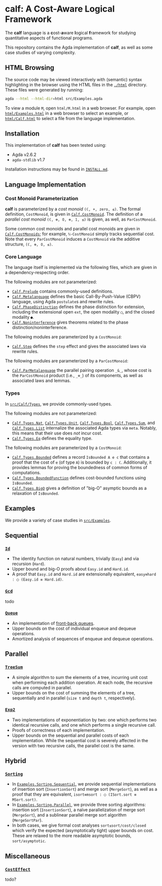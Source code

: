 # **calf**: A Cost-Aware Logical Framework

The **calf** language is a **c**ost-**a**ware **l**ogical **f**ramework for studying quantitative aspects of functional programs.

This repository contains the Agda implementation of **calf**, as well as some case studies of varying complexity.

## HTML Browsing

The source code may be viewed interactively with (semantic) syntax highlighting in the browser using the HTML files in the [`./html`](./html) directory.
These files were generated by running:
```sh
agda --html --html-dir=html src/Examples.agda
```

To view a module `M`, open `html/M.html` in a web browser.
For example, open [`html/Examples.html`](./html/Examples.html) in a web browser to select an example, or [`html/Calf.html`](./html/Calf.html) to select a file from the language implementation.

## Installation

This implementation of **calf** has been tested using:
- Agda v2.6.2
- `agda-stdlib` v1.7

Installation instructions may be found in [`INSTALL.md`](./INSTALL.md).

## Language Implementation

### Cost Monoid Parameterization

**calf** is parameterized by a *cost monoid* `(ℂ, +, zero, ≤)`.
The formal definition, `CostMonoid`, is given in [`Calf.CostMonoid`](./src/Calf/CostMonoid.agda).
The definition of a *parallel cost monoid* `(ℂ, ⊕, 𝟘, ⊗, 𝟙, ≤)` is given, as well, as `ParCostMonoid`.

Some common cost monoids and parallel cost monoids are given in [`Calf.CostMonoids`](./src/Calf/CostMonoids.agda); for example, `ℕ-CostMonoid` simply tracks sequential cost.
Note that every `ParCostMonoid` induces a `CostMonoid` via the additive structure, `(ℂ, ⊕, 𝟘, ≤)`.

### Core Language

The language itself is implemented via the following files, which are given in a dependency-respecting order.

The following modules are not parameterized:
- [`Calf.Prelude`](./src/Calf/Prelude.agda) contains commonly-used definitions.
- [`Calf.Metalanguage`](./src/Calf/Metalanguage.agda) defines the basic Call-By-Push-Value (CBPV) language, using Agda `postulate`s and rewrite rules.
- [`Calf.PhaseDistinction`](./src/Calf/PhaseDistinction.agda) defines the phase distinction for extension, including the extensional open `ext`, the open modality `◯`, and the closed modality `●`.
- [`Calf.Noninterference`](./src/Calf/Noninterference.agda) gives theorems related to the phase distinction/noninterference.

The following modules are parameterized by a `CostMonoid`:
- [`Calf.Step`](./src/Calf/Step.agda) defines the `step` effect and gives the associated laws via rewrite rules.

The following modules are parameterized by a `ParCostMonoid`:
- [`Calf.ParMetalanguage`](./src/Calf/ParMetalanguage.agda) the parallel pairing operation `_&_`, whose cost is the `ParCostMonoid` product (i.e., `_⊗_`) of its components, as well as associated laws and lemmas.

### Types

In [`src/Calf/Types`](./src/Calf/Types), we provide commonly-used types.

The following modules are not parameterized:
- [`Calf.Types.Nat`](./src/Calf/Types/Nat.agda), [`Calf.Types.Unit`](./src/Calf/Types/Unit.agda), [`Calf.Types.Bool`](./src/Calf/Types/Bool.agda), [`Calf.Types.Sum`](./src/Calf/Types/Sum.agda), and [`Calf.Types.List`](./src/Calf/Types/List.agda) internalize the associated Agda types via `meta`.
  Notably, this means that their use does *not* incur cost.
- [`Calf.Types.Eq`](./src/Calf/Types/Eq.agda) defines the equality type.

The following modules are parameterized by a `CostMonoid`:
- [`Calf.Types.Bounded`](./src/Calf/Types/Bounded.agda) defines a record `IsBounded A e c` that contains a proof that the cost of `e` (of type `A`) is bounded by `c : ℂ`.
  Additionally, it provides lemmas for proving the boundedness of common forms of computations.
- [`Calf.Types.BoundedFunction`](./src/Calf/Types/BoundedFunction.agda) defines cost-bounded functions using `IsBounded`.
- [`Calf.Types.BigO`](./src/Calf/Types/BoundedFunction.agda) gives a definition of "big-O" asymptic bounds as a relaxation of `IsBounded`.

## Examples

We provide a variety of case studies in [`src/Examples`](./src/Examples).

## Sequential

### [`Id`](./src/Examples/Id.agda)
- The identity function on natural numbers, trivially (`Easy`) and via recursion (`Hard`).
- Upper bound and big-O proofs about `Easy.id` and `Hard.id`.
- A proof that `Easy.id` and `Hard.id` are extensionally equivalent, `easy≡hard : ◯ (Easy.id ≡ Hard.id)`.

### [`Gcd`](./src/Examples/Gcd.agda)
todo

### [`Queue`](./src/Examples/Queue.agda)
- An implementation of [front-back queues](https://en.wikipedia.org/wiki/Queue_(abstract_data_type)#Amortized_queue).
- Upper bounds on the cost of individual enqueue and dequeue operations.
- Amortized analysis of sequences of enqueue and dequeue operations.

## Parallel

### [`TreeSum`](./src/Examples/TreeSum.agda)
- A simple algorithm to sum the elements of a tree, incurring unit cost when performing each addition operation.
  At each node, the recursive calls are computed in parallel.
- Upper bounds on the cost of summing the elements of a tree, sequentially and in parallel (`size t` and `depth t`, respectively).

### [`Exp2`](./src/Examples/Exp2.agda)
- Two implementations of exponentiation by two: one which performs two identical recursive calls, and one which performs a single recursive call.
- Proofs of correctness of each implementation.
- Upper bounds on the sequential and parallel costs of each implementation.
  While the sequential cost is severely affected in the version with two recursive calls, the parallel cost is the same.

## Hybrid

### [`Sorting`](./src/Examples/Sorting.agda)
- In [`Examples.Sorting.Sequential`](./src/Examples/Sorting/Sequential.agda), we provide sequential implementations of insertion sort (`InsertionSort`) and merge sort (`MergeSort`), as well as a proof that they are equivalent, `isort≡msort : ◯ (ISort.sort ≡ MSort.sort)`.
- In [`Examples.Sorting.Parallel`](./src/Examples/Sorting/Parallel.agda), we provide three sorting algorithms: insertion sort (`InsertionSort`), a naïve parallelization of merge sort (`MergeSort`), and a sublinear parallel merge sort algorithm (`MergeSortPar`).
- In both cases, we give formal cost analyses `sort≤sort/cost/closed` which verify the expected (asymptotically tight) upper bounds on cost. These are relaxed to the more readable asymptotic bounds, `sort/asymptotic`.

## Miscellaneous

### [`CostEffect`](./src/Examples/CostEffect.agda)
todo?
